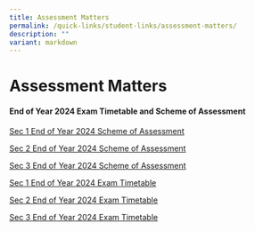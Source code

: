 ```yaml
---
title: Assessment Matters
permalink: /quick-links/student-links/assessment-matters/
description: ""
variant: markdown
---
```

Assessment Matters
============

#### End of Year 2024 Exam Timetable and Scheme of Assessment

[Sec 1 End of Year 2024 Scheme of Assessment](/files/EOY_2024_Sec_1_Scheme_of_Assessment_1.pdf)

[Sec 2 End of Year 2024 Scheme of Assessment](/files/EOY_2024_Sec_2_Scheme_of_Assessment_1.pdf)

[Sec 3 End of Year 2024 Scheme of Assessment](/files/EOY_2024_Sec_3_Scheme_of_Assessment.pdf)

[Sec 1 End of Year 2024 Exam Timetable](/files/EOY_2024_Sec_1_Exam_Timetable_1.pdf)

[Sec 2 End of Year 2024 Exam Timetable](/files/EOY_2024_Sec_2_Exam_Timetable.pdf)

[Sec 3 End of Year 2024 Exam Timetable](/files/EOY_2024_Sec_3_Exam_Timetable_2.pdf)



